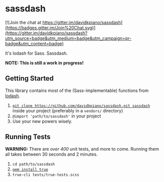 # sassdash

[![Join the chat at https://gitter.im/davidkpiano/sassdash](https://badges.gitter.im/Join%20Chat.svg)](https://gitter.im/davidkpiano/sassdash?utm_source=badge&utm_medium=badge&utm_campaign=pr-badge&utm_content=badge)

It's lodash for Sass. Sassdash.

**NOTE: This is still a work in progress!**

## Getting Started
This library contains most of the (Sass-implementable) functions from [lodash](http://lodash.com).

1. [`git clone https://github.com/davidkpiano/sassdash.git sassdash`](https://github.com/davidkpiano/sassdash.git) inside your project (preferably in a `vendors/` directory)
2. `@import 'path/to/sassdash'` in your project
3. Use your new powers wisely.

## Running Tests
**WARNING:** There are *over 400* unit tests, and more to come. Running them all takes between 30 seconds and 2 minutes.

1. `cd path/to/sassdash`
2. [`gem install true`](https://github.com/ericam/true)
3. `true-cli tests/true-tests.scss`
